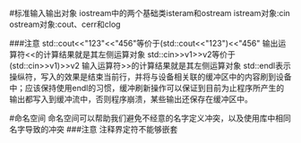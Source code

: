 #标准输入输出对象
	iostream中的两个基础类isteram和ostream
	istream对象:cin
	ostream对象:cout、cerr和clog
	
###注意
	std::cout<<"123"<<"456"等价于(std::cout<<"123")<<"456"
	输出运算符<<的计算结果就是其左侧运算对象
	std::cin>>v1>>v2等价于(std::cin>>v1)>>v2
	输入运算符>>的计算结果就是其左侧运算对象
	std::endl表示操纵符，写入的效果是结束当前行，并将与设备相关联的缓冲区中的内容刷到设备中；应该保持使用endl的习惯，缓冲刷新操作可以保证到目前为止程序所产生的输出都写入到缓冲流中，否则程序崩溃，某些输出还保存在缓冲区中。
	
#命名空间
	命名空间可以帮助我们避免不经意的名字定义冲突，以及使用库中相同名字导致的冲突
###注意
	注释界定符不能够嵌套
	
	
	
	 